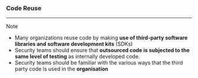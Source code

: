 ### Code Reuse
---
>[!note]
> - Many organizations reuse code by making **use of third-party software libraries and software development kits** (SDKs)
> - Security teams should ensure that **outsourced code is subjected to the same level of testing** as internally developed code.
> - Security teams should be familiar with the various ways that the third party code is used in the **organisation**
